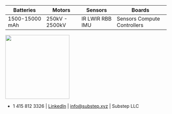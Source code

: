 |Batteries | Motors | Sensors | Boards|
|--|--|--|--|
|1500-15000 mAh | 250kV - 2500kV  | IR LWIR RBB IMU| Sensors Compute Controllers|

<img src=https://img.freepik.com/free-vector/dark-background-with-purple-squares_1053-430.jpg width=200>

+ 1 415 812 3326 | [LinkedIn](https://linkedin.com/company/substep)  | info@substep.xyz | Substep LLC 
